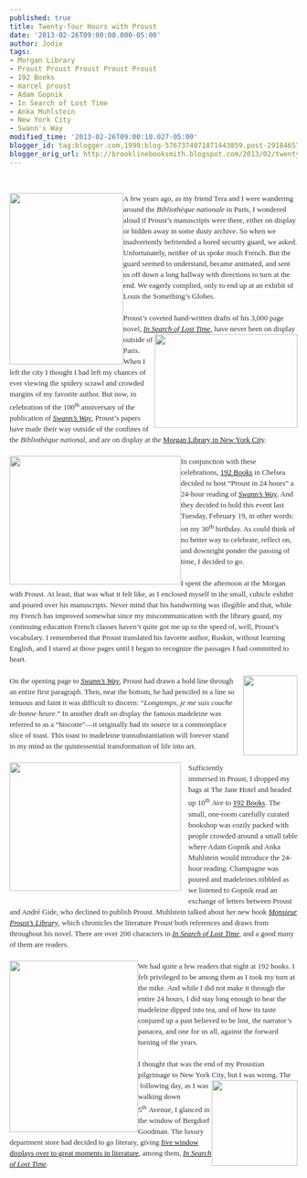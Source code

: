 ```yaml
---
published: true
title: Twenty-four Hours with Proust
date: '2013-02-26T09:00:00.000-05:00'
author: Jodie
tags:
- Morgan Library
- Proust Proust Proust Proust Proust
- 192 Books
- marcel proust
- Adam Gopnik
- In Search of Lost Time
- Anka Muhlstein
- New York City
- Swann's Way
modified_time: '2013-02-26T09:00:10.027-05:00'
blogger_id: tag:blogger.com,1999:blog-5767374071871443859.post-2918465776182542674
blogger_orig_url: http://brooklinebooksmith.blogspot.com/2013/02/twenty-four-hours-with-proust.html
---
```


<br /><div style="color: #333333; font-family: Georgia, 'Times New Roman', 'Bitstream Charter', Times, serif; font-size: 13px; line-height: 19px;"><a data-mce-href="http://globecornerbookstore.com/blogs/wp-content/uploads/2013/02/12749.jpg" href="http://globecornerbookstore.com/blogs/wp-content/uploads/2013/02/12749.jpg"><img alt="" class="alignleft size-medium wp-image-8879" data-mce-src="http://globecornerbookstore.com/blogs/wp-content/uploads/2013/02/12749-199x300.jpg" height="300" src="http://globecornerbookstore.com/blogs/wp-content/uploads/2013/02/12749-199x300.jpg" style="border: 0px; cursor: default; float: left;" title="12749" width="199" /></a>A few years ago, as my friend Tera and I were wandering around the&nbsp;<em>Bibliothèque nationale</em>&nbsp;in Paris, I wondered aloud if Proust’s manuscripts were there, either on display or hidden away in some dusty archive. So when we inadvertently befriended a bored security guard, we asked. Unfortunately, neither of us spoke much French. But the guard seemed to understand, became animated, and sent us off down a long hallway with directions to turn at the end. We eagerly complied, only to end up at an exhibit of Louis the Something’s Globes.</div><div style="color: #333333; font-family: Georgia, 'Times New Roman', 'Bitstream Charter', Times, serif; font-size: 13px; line-height: 19px;"><br /></div><div style="color: #333333; font-family: Georgia, 'Times New Roman', 'Bitstream Charter', Times, serif; font-size: 13px; line-height: 19px;">Proust’s coveted hand-written drafts of his 3,000 page novel,&nbsp;<a data-mce-href="http://www.brooklinebooksmith-shop.com/book/%5Bmodel%5D-340" href="http://www.brooklinebooksmith-shop.com/book/%5Bmodel%5D-340"><em>In Search of Lost Time</em></a>, have<a data-mce-href="http://globecornerbookstore.com/blogs/wp-content/uploads/2013/02/250px-MS_A_la_recherche_du_temps_perdu.jpg" href="http://globecornerbookstore.com/blogs/wp-content/uploads/2013/02/250px-MS_A_la_recherche_du_temps_perdu.jpg"><img alt="" class="alignright size-full wp-image-8876" data-mce-src="http://globecornerbookstore.com/blogs/wp-content/uploads/2013/02/250px-MS_A_la_recherche_du_temps_perdu.jpg" height="164" src="http://globecornerbookstore.com/blogs/wp-content/uploads/2013/02/250px-MS_A_la_recherche_du_temps_perdu.jpg" style="border: 0px; cursor: default; float: right;" title="250px-MS_A_la_recherche_du_temps_perdu" width="250" /></a>&nbsp;never been on display outside of Paris. When I left the city I thought I had left my chances of ever viewing the spidery scrawl and crowded margins of my favorite author. But now, in celebration of the 100<sup>th</sup>&nbsp;anniversary of the publication of&nbsp;<a data-mce-href="http://www.brooklinebooksmith-shop.com/book/%5Bmodel%5D-340" href="http://www.brooklinebooksmith-shop.com/book/%5Bmodel%5D-340"><em>Swann’s Way</em></a>, Proust’s papers have made their way outside of the confines of the&nbsp;<em>Bibliothèque national</em>, and are on display at the&nbsp;<a data-mce-href="http://www.themorgan.org/exhibitions/exhibition.asp?id=71" href="http://www.themorgan.org/exhibitions/exhibition.asp?id=71">Morgan Library in New York City</a>.</div><div style="color: #333333; font-family: Georgia, 'Times New Roman', 'Bitstream Charter', Times, serif; font-size: 13px; line-height: 19px;"><br /></div><div style="color: #333333; font-family: Georgia, 'Times New Roman', 'Bitstream Charter', Times, serif; font-size: 13px; line-height: 19px;"><a data-mce-href="http://globecornerbookstore.com/blogs/wp-content/uploads/2013/02/IMG_8348.jpg" href="http://globecornerbookstore.com/blogs/wp-content/uploads/2013/02/IMG_8348.jpg"><img alt="" class="alignleft size-medium wp-image-8857" data-mce-src="http://globecornerbookstore.com/blogs/wp-content/uploads/2013/02/IMG_8348-300x225.jpg" height="225" src="http://globecornerbookstore.com/blogs/wp-content/uploads/2013/02/IMG_8348-300x225.jpg" style="border: 0px; cursor: default; float: left;" title="IMG_8348" width="300" /></a>In conjunction with these celebrations,&nbsp;<a data-mce-href="http://www.192books.com/" href="http://www.192books.com/">192 Books</a>&nbsp;in Chelsea decided to host “Proust in 24 hours” a 24-hour reading of&nbsp;<a data-mce-href="http://www.brooklinebooksmith-shop.com/book/%5Bmodel%5D-340" href="http://www.brooklinebooksmith-shop.com/book/%5Bmodel%5D-340"><em>Swann’s Way</em></a>. And they decided to hold this event last Tuesday, February 19, in other words: on my 30<sup>th</sup>&nbsp;birthday. As could think of no better way to celebrate, reflect on, and downright ponder the passing of time, I decided to go.</div><div style="color: #333333; font-family: Georgia, 'Times New Roman', 'Bitstream Charter', Times, serif; font-size: 13px; line-height: 19px;"><br /></div><div style="color: #333333; font-family: Georgia, 'Times New Roman', 'Bitstream Charter', Times, serif; font-size: 13px; line-height: 19px;">I spent the afternoon at the Morgan with Proust. At least, that was what it felt like, as I enclosed myself in the small, cubicle exhibit and poured over his manuscripts. Never mind that his handwriting was illegible and that, while my French has improved somewhat since my miscommunication with the library guard, my continuing education French classes haven’t quite got me up to the speed of, well, Proust’s vocabulary. I remembered that Proust translated his favorite author, Ruskin, without learning English, and I stared at those pages until I began to recognize the passages I had committed to heart.</div><div style="color: #333333; font-family: Georgia, 'Times New Roman', 'Bitstream Charter', Times, serif; font-size: 13px; line-height: 19px;"><br /></div><div style="color: #333333; font-family: Georgia, 'Times New Roman', 'Bitstream Charter', Times, serif; font-size: 13px; line-height: 19px;"><a data-mce-href="http://globecornerbookstore.com/blogs/wp-content/uploads/2013/02/FC9781590515662.jpg" href="http://globecornerbookstore.com/blogs/wp-content/uploads/2013/02/FC9781590515662.jpg" style="clear: right; float: right; margin-bottom: 1em; margin-left: 1em;"><img alt="" class="alignright size-full wp-image-8871" data-mce-src="http://globecornerbookstore.com/blogs/wp-content/uploads/2013/02/FC9781590515662.jpg" height="140" src="http://globecornerbookstore.com/blogs/wp-content/uploads/2013/02/FC9781590515662.jpg" style="border: 0px; float: right;" title="FC9781590515662" width="95" /></a>On the opening page to&nbsp;<a data-mce-href="http://www.brooklinebooksmith-shop.com/book/%5Bmodel%5D-340" href="http://www.brooklinebooksmith-shop.com/book/%5Bmodel%5D-340"><em>Swann’s Way</em></a>, Proust had drawn a bold line through an entire first paragraph. Then, near the bottom, he had penciled in a line so tenuous and faint it was difficult to discern: “<em>Longtemps, je me suis couche de bonne heure</em>.” In another draft on display the famous madeleine was referred to as a “biscotte”—it originally had its source in a commonplace slice of toast. This toast to madeleine transubstantiation will forever stand in my mind as the quintessential transformation of life into art.</div><div style="color: #333333; font-family: Georgia, 'Times New Roman', 'Bitstream Charter', Times, serif; font-size: 13px; line-height: 19px;"><br /></div><div style="color: #333333; font-family: Georgia, 'Times New Roman', 'Bitstream Charter', Times, serif; font-size: 13px; line-height: 19px;"><a data-mce-href="http://globecornerbookstore.com/blogs/wp-content/uploads/2013/02/IMG_8346.jpg" href="http://globecornerbookstore.com/blogs/wp-content/uploads/2013/02/IMG_8346.jpg" style="clear: left; float: left; margin-bottom: 1em; margin-right: 1em;"><img alt="" class="alignleft size-medium wp-image-8858" data-mce-src="http://globecornerbookstore.com/blogs/wp-content/uploads/2013/02/IMG_8346-300x225.jpg" height="225" src="http://globecornerbookstore.com/blogs/wp-content/uploads/2013/02/IMG_8346-300x225.jpg" style="border: 0px; float: left;" title="IMG_8346" width="300" /></a></div><div style="color: #333333; font-family: Georgia, 'Times New Roman', 'Bitstream Charter', Times, serif; font-size: 13px; line-height: 19px;">Sufficiently immersed in Proust, I dropped my bags at The Jane Hotel and headed up 10<sup>th</sup>&nbsp;Ave to&nbsp;<a data-mce-href="http://www.192books.com/" href="http://www.192books.com/">192 Books</a>.&nbsp;The small, one-room&nbsp;carefully curated bookshop was cozily packed with people crowded around a small table where Adam Gopnik and Anka Muhlstein would introduce the 24-hour reading. Champagne was poured and&nbsp;madeleines nibbled as we listened to Gopnik read an exchange of letters between Proust and André Gide, who declined to publish Proust. Muhlstein talked about her new&nbsp;book&nbsp;<a data-mce-href="http://www.brooklinebooksmith-shop.com/book/9781590515662" href="http://www.brooklinebooksmith-shop.com/book/9781590515662" style="font-style: italic;">Monsieur Proust’s&nbsp;Library</a>, which&nbsp;chronicles the literature Proust both references and draws from throughout his novel. There are over 200 characters in&nbsp;<em><a data-mce-href="http://www.brooklinebooksmith-shop.com/book/%5Bmodel%5D-340" href="http://www.brooklinebooksmith-shop.com/book/%5Bmodel%5D-340">In Search of Lost Time</a>,</em>&nbsp;and a good many of them are readers.</div><div style="color: #333333; font-family: Georgia, 'Times New Roman', 'Bitstream Charter', Times, serif; font-size: 13px; line-height: 19px;"><br /></div><div style="color: #333333; font-family: Georgia, 'Times New Roman', 'Bitstream Charter', Times, serif; font-size: 13px; line-height: 19px;"><a data-mce-href="http://globecornerbookstore.com/blogs/wp-content/uploads/2013/02/IMG_8380.jpg" href="http://globecornerbookstore.com/blogs/wp-content/uploads/2013/02/IMG_8380.jpg"><img alt="" class="alignleft size-medium wp-image-8856" data-mce-src="http://globecornerbookstore.com/blogs/wp-content/uploads/2013/02/IMG_8380-225x300.jpg" height="300" src="http://globecornerbookstore.com/blogs/wp-content/uploads/2013/02/IMG_8380-225x300.jpg" style="border: 0px; cursor: default; float: left;" title="IMG_8380" width="225" /></a>We had quite a few readers that night at 192 books. I felt privileged to be among them as I took my turn at the mike. And while I did not make it through the entire 24 hours, I did stay long enough to hear the madeleine dipped into tea, and of how its taste conjured up a past believed to be lost, the narrator’s panacea, and one for us all, against the forward turning of the years.</div><div style="color: #333333; font-family: Georgia, 'Times New Roman', 'Bitstream Charter', Times, serif; font-size: 13px; line-height: 19px;"><br /></div><div style="color: #333333; font-family: Georgia, 'Times New Roman', 'Bitstream Charter', Times, serif; font-size: 13px; line-height: 19px;">I thought that was the end of my Proustian pilgrimage to New York City, but I was wrong. The<a data-mce-href="http://globecornerbookstore.com/blogs/wp-content/uploads/2013/02/IMG_8383.jpg" href="http://globecornerbookstore.com/blogs/wp-content/uploads/2013/02/IMG_8383.jpg"><img alt="" class="alignright size-thumbnail wp-image-8859" data-mce-src="http://globecornerbookstore.com/blogs/wp-content/uploads/2013/02/IMG_8383-150x150.jpg" height="150" src="http://globecornerbookstore.com/blogs/wp-content/uploads/2013/02/IMG_8383-150x150.jpg" style="border: 0px; cursor: default; float: right;" title="IMG_8383" width="150" /></a>&nbsp;following day, as I was walking down 5<sup>th</sup>&nbsp;Avenue, I glanced in the window of Bergdorf Goodman. The luxury department store had decided to go literary, giving&nbsp;<a data-mce-href="http://blog.bergdorfgoodman.com/windows/on-fifth-great-moments-in-literature#ad-image-4" href="http://blog.bergdorfgoodman.com/windows/on-fifth-great-moments-in-literature#ad-image-4">five window displays over to great moments in literature</a>, among them,&nbsp;<a data-mce-href="http://www.brooklinebooksmith-shop.com/book/%5Bmodel%5D-340" href="http://www.brooklinebooksmith-shop.com/book/%5Bmodel%5D-340"><em>In Search of Lost Time</em></a>.</div>